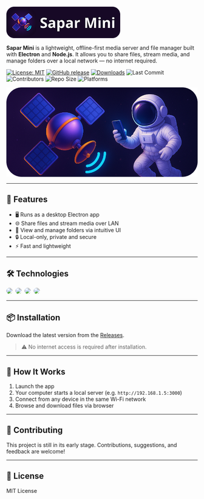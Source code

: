 <img src="public/promo-badge.png"><br>

**Sapar Mini** is a lightweight, offline-first media server and file manager built with **Electron** and **Node.js**. It allows you to share files, stream media, and manage folders over a local network — no internet required.

[![License: MIT](https://img.shields.io/badge/License-MIT-yellow.svg)](LICENSE)
[![GitHub release](https://img.shields.io/github/v/release/DreamerView/sapar)](https://github.com/DreamerView/sapar/releases)
[![Downloads](https://img.shields.io/github/downloads/DreamerView/sapar/total)](https://github.com/DreamerView/sapar/releases)
![Last Commit](https://img.shields.io/github/last-commit/DreamerView/sapar)
![Contributors](https://img.shields.io/github/contributors/DreamerView/sapar)
![Repo Size](https://img.shields.io/github/repo-size/DreamerView/sapar)
![Platforms](https://img.shields.io/badge/platforms-Windows%20%7C%20macOS%20%7C%20Linux-blue)

![Логотип](public/promo.png)

---

## 🚀 Features

- 🖥️ Runs as a desktop Electron app
- 🌐 Share files and stream media over LAN
- 📁 View and manage folders via intuitive UI
- 🔒 Local-only, private and secure
- ⚡ Fast and lightweight

---

## 🛠 Technologies

<div style="display:flex; gap:8px; flex-wrap:wrap;">
  <a href="https://www.electronjs.org/" target="_blank">
    <img src="https://img.shields.io/badge/Electron-1E1E1E?logo=electron&logoColor=47848F&style=for-the-badge" style="border-radius:8px;">
  </a>
  <a href="https://expressjs.com/" target="_blank">
    <img src="https://img.shields.io/badge/Express.js-1E1E1E?logo=express&logoColor=white&style=for-the-badge" style="border-radius:8px;">
  </a>
  <a href="https://getbootstrap.com/" target="_blank">
    <img src="https://img.shields.io/badge/Bootstrap-1E1E1E?logo=bootstrap&logoColor=7952B3&style=for-the-badge" style="border-radius:8px;">
  </a>
  <a href="https://developer.mozilla.org/en-US/docs/Web/JavaScript" target="_blank">
    <img src="https://img.shields.io/badge/JavaScript_ES6%2B-1E1E1E?logo=javascript&logoColor=F7DF1E&style=for-the-badge" style="border-radius:8px;">
  </a>
</div>

---

## 📦 Installation

Download the latest version from the [Releases](https://github.com/DreamerView/sapar/releases/latest).

> ⚠️ No internet access is required after installation.

---

## 📡 How It Works

1. Launch the app
2. Your computer starts a local server (e.g. `http://192.168.1.5:3000`)
3. Connect from any device in the same Wi-Fi network
4. Browse and download files via browser

---

## 🤝 Contributing

This project is still in its early stage. Contributions, suggestions, and feedback are welcome!

---

## 📃 License

MIT License
